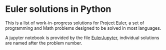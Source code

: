 # Euler solutions in Python

This is a list of work-in-progress solutions for [Project Euler](https://projecteuler.net/), a set of programming and Math problems designed to be solved in most languages.

A jupyter notebook is provided by the file [EulerJupyter](./EulerJupyter.ipynb), individual solutions are named after the problem number.
